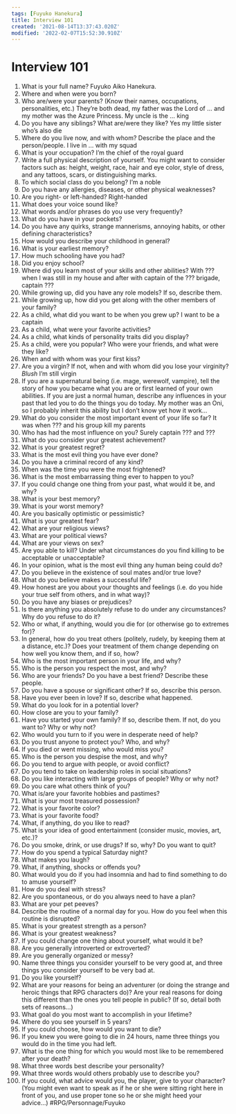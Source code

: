 ```yaml
---
tags: [Fuyuko Hanekura]
title: Interview 101
created: '2021-08-14T13:37:43.020Z'
modified: '2022-02-07T15:52:30.910Z'
---
```


#  Interview 101
1. What is your full name?
Fuyuko Aiko Hanekura.
2. Where and when were you born?
3. Who are/were your parents? (Know their names, occupations, personalities, etc.)
They’re both dead, my father was the Lord of … and my mother was the Azure Princess. My uncle is the … king 
4. Do you have any siblings? What are/were they like?
Yes my little sister who’s also die
5. Where do you live now, and with whom? Describe the place and the person/people.
I live in … with my squad 
6. What is your occupation?
I’m the chief of the royal guard 
7. Write a full physical description of yourself. You might want to consider factors such as: height, weight, race, hair and eye color, style of dress, and any tattoos, scars, or distinguishing marks.
8. To which social class do you belong?
I’m a noble 
9. Do you have any allergies, diseases, or other physical weaknesses?
10. Are you right- or left-handed?
Right-handed
11. What does your voice sound like?
12. What words and/or phrases do you use very frequently?
13. What do you have in your pockets?
14. Do you have any quirks, strange mannerisms, annoying habits, or other defining characteristics?
15. How would you describe your childhood in general?
16. What is your earliest memory?
17. How much schooling have you had?
18. Did you enjoy school?
19. Where did you learn most of your skills and other abilities?
With ??? when I was still in my house and after with captain of the ??? brigade, captain ???
20. While growing up, did you have any role models? If so, describe them.
21. While growing up, how did you get along with the other members of your family?
22. As a child, what did you want to be when you grew up? I want to be a captain 
23. As a child, what were your favorite activities?
24. As a child, what kinds of personality traits did you display?
25. As a child, were you popular? Who were your friends, and what were they like?
26. When and with whom was your first kiss?
27. Are you a virgin? If not, when and with whom did you lose your virginity?
*Blush* I’m still virgin 
28. If you are a supernatural being (i.e. mage, werewolf, vampire), tell the story of how you became what you are or first learned of your own abilities. If you are just a normal human, describe any influences in your past that led you to do the things you do today.
My mother was an Oni, so I probably inherit this ability but I don’t know yet how it work…
29. What do you consider the most important event of your life so far? It was when ??? and his group kill my parents 
30. Who has had the most influence on you?
Surely captain ??? and ??? 
31. What do you consider your greatest achievement?
32. What is your greatest regret?
33. What is the most evil thing you have ever done?
34. Do you have a criminal record of any kind?
35. When was the time you were the most frightened?
36. What is the most embarrassing thing ever to happen to you?
37. If you could change one thing from your past, what would it be, and why?
38. What is your best memory?
39. What is your worst memory?
40. Are you basically optimistic or pessimistic?
41. What is your greatest fear?
42. What are your religious views?
43. What are your political views?
44. What are your views on sex?
45. Are you able to kill? Under what circumstances do you find killing to be acceptable or unacceptable?
46. In your opinion, what is the most evil thing any human being could do?
47. Do you believe in the existence of soul mates and/or true love?
48. What do you believe makes a successful life?
49. How honest are you about your thoughts and feelings (i.e. do you hide your true self from others, and in what way)?
50. Do you have any biases or prejudices?
51. Is there anything you absolutely refuse to do under any circumstances? Why do you refuse to do it?
52. Who or what, if anything, would you die for (or otherwise go to extremes for)?
53. In general, how do you treat others (politely, rudely, by keeping them at a distance, etc.)? Does your treatment of them change depending on how well you know them, and if so, how?
54. Who is the most important person in your life, and why?
55. Who is the person you respect the most, and why?
56. Who are your friends? Do you have a best friend? Describe these people.
57. Do you have a spouse or significant other? If so, describe this person.
58. Have you ever been in love? If so, describe what happened.
59. What do you look for in a potential lover?
60. How close are you to your family?
61. Have you started your own family? If so, describe them. If not, do you want to? Why or why not?
62. Who would you turn to if you were in desperate need of help?
63. Do you trust anyone to protect you? Who, and why?
64. If you died or went missing, who would miss you?
65. Who is the person you despise the most, and why?
66. Do you tend to argue with people, or avoid conflict?
67. Do you tend to take on leadership roles in social situations?
68. Do you like interacting with large groups of people? Why or why not?
69. Do you care what others think of you?
70. What is/are your favorite hobbies and pastimes?
71. What is your most treasured possession?
72. What is your favorite color?
73. What is your favorite food?
74. What, if anything, do you like to read?
75. What is your idea of good entertainment (consider music, movies, art, etc.)?
76. Do you smoke, drink, or use drugs? If so, why? Do you want to quit?
77. How do you spend a typical Saturday night?
78. What makes you laugh?
79. What, if anything, shocks or offends you?
80. What would you do if you had insomnia and had to find something to do to amuse yourself?
81. How do you deal with stress?
82. Are you spontaneous, or do you always need to have a plan?
83. What are your pet peeves?
84. Describe the routine of a normal day for you. How do you feel when this routine is disrupted?
85. What is your greatest strength as a person?
86. What is your greatest weakness?
87. If you could change one thing about yourself, what would it be?
88. Are you generally introverted or extroverted?
89. Are you generally organized or messy?
90. Name three things you consider yourself to be very good at, and three things you consider yourself to be very bad at.
91. Do you like yourself?
92. What are your reasons for being an adventurer (or doing the strange and heroic things that RPG characters do)? Are your real reasons for doing this different than the ones you tell people in public? (If so, detail both sets of reasons...)
93. What goal do you most want to accomplish in your lifetime?
94. Where do you see yourself in 5 years?
95. If you could choose, how would you want to die?
96. If you knew you were going to die in 24 hours, name three things you would do in the time you had left.
97. What is the one thing for which you would most like to be remembered after your death?
98. What three words best describe your personality?
99. What three words would others probably use to describe you?
100. If you could, what advice would you, the player, give to your character? (You might even want to speak as if he or she were sitting right here in front of you, and use proper tone so he or she might heed your advice...)
#RPG/Personnage/Fuyuko
